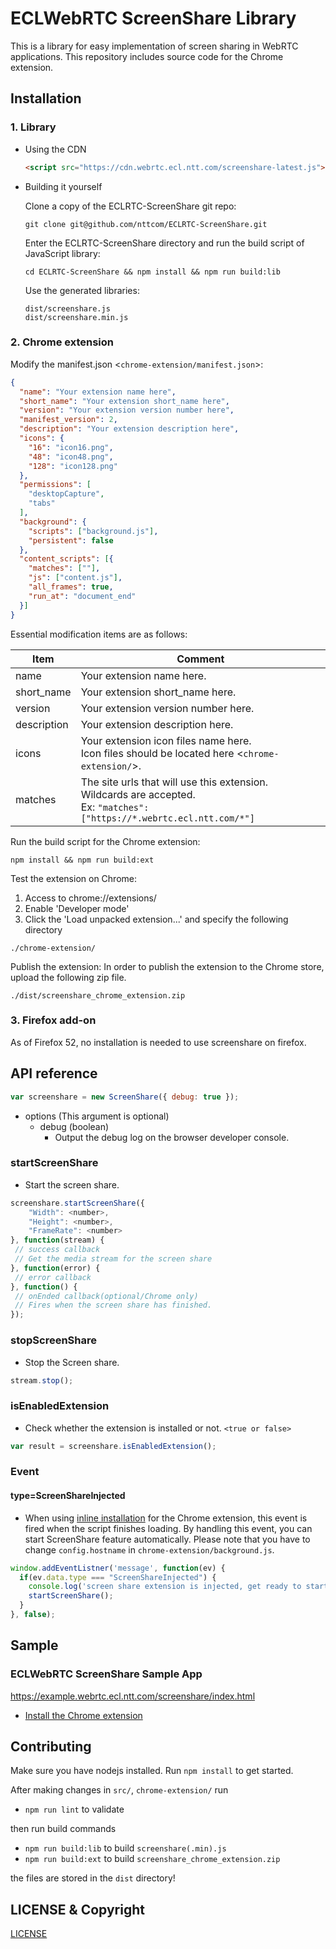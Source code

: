 # ECLWebRTC ScreenShare Library

This is a library for easy implementation of screen sharing in WebRTC applications.
This repository includes source code for the Chrome extension.

## Installation

### 1. Library

* Using the CDN


	```html
	<script src="https://cdn.webrtc.ecl.ntt.com/screenshare-latest.js"></script>
	```

* Building it yourself

	Clone a copy of the ECLRTC-ScreenShare git repo:
	```
	git clone git@github.com/nttcom/ECLRTC-ScreenShare.git
	```

	Enter the ECLRTC-ScreenShare directory and run the build script of JavaScript library:
	```
	cd ECLRTC-ScreenShare && npm install && npm run build:lib
	```

	Use the generated libraries:
	```
	dist/screenshare.js
	dist/screenshare.min.js
	```

### 2. Chrome extension

Modify the manifest.json <`chrome-extension/manifest.json`>:
```json
{
  "name": "Your extension name here",
  "short_name": "Your extension short_name here",
  "version": "Your extension version number here",
  "manifest_version": 2,
  "description": "Your extension description here",
  "icons": {
    "16": "icon16.png",
    "48": "icon48.png",
    "128": "icon128.png"
  },
  "permissions": [
    "desktopCapture",
    "tabs"
  ],
  "background": {
    "scripts": ["background.js"],
    "persistent": false
  },
  "content_scripts": [{
    "matches": [""],
    "js": ["content.js"],
    "all_frames": true,
    "run_at": "document_end"
  }]
}
```
Essential modification items are as follows:

|Item|Comment|
|---|---|
|name|Your extension name here.|
|short_name|Your extension short_name here.|
|version|Your extension version number here.|
|description|Your extension description here.|
|icons|Your extension icon files name here.<BR>Icon files should be located here <`chrome-extension/`>.<BR>|
|matches|The site urls that will use this extension. <BR>Wildcards are accepted.<BR>Ex: `"matches": ["https://*.webrtc.ecl.ntt.com/*"]`|


Run the build script for the Chrome extension:
```
npm install && npm run build:ext
```


Test the extension on Chrome:

1. Access to chrome://extensions/
2. Enable 'Developer mode'
3. Click the 'Load unpacked extension...' and specify the following directory
```
./chrome-extension/
```


Publish the extension:
In order to publish the extension to the Chrome store, upload the following zip file.
```
./dist/screenshare_chrome_extension.zip
```

### 3. Firefox add-on

As of Firefox 52, no installation is needed to use screenshare on firefox.

## API reference

```javascript
var screenshare = new ScreenShare({ debug: true });
```

- options (This argument is optional)
  - debug (boolean)
    - Output the debug log on the browser developer console.

### startScreenShare

- Start the screen share.

```javascript
screenshare.startScreenShare({
	"Width": <number>,
	"Height": <number>,
	"FrameRate": <number>
}, function(stream) {
 // success callback
 // Get the media stream for the screen share
}, function(error) {
 // error callback
}, function() {
 // onEnded callback(optional/Chrome only)
 // Fires when the screen share has finished.
});
```

### stopScreenShare

- Stop the Screen share.

```javascript
stream.stop();
```

### isEnabledExtension

- Check whether the extension is installed or not. `<true or false>`

```javascript
var result = screenshare.isEnabledExtension();
```

### Event

#### type=ScreenShareInjected

- When using [inline installation](https://developer.chrome.com/webstore/inline_installation) for the Chrome extension, this event is fired when the script finishes loading. By handling this event, you can start ScreenShare feature automatically. Please note that you have to change `config.hostname` in `chrome-extension/background.js`.

```javascript
window.addEventListner('message', function(ev) {
  if(ev.data.type === "ScreenShareInjected") {
    console.log('screen share extension is injected, get ready to start');
    startScreenShare();
  }
}, false);
```

## Sample

### ECLWebRTC ScreenShare Sample App

https://example.webrtc.ecl.ntt.com/screenshare/index.html

  - [Install the Chrome extension](https://chrome.google.com/webstore/detail/ecl-webrtc-screenshare-sa/cneamhdlolejolecponnegbhmmpiochd)

## Contributing

Make sure you have nodejs installed. Run `npm install` to get started.

After making changes in `src/`, `chrome-extension/` run

- `npm run lint` to validate

then run build commands

- `npm run build:lib` to build `screenshare(.min).js`
- `npm run build:ext` to build `screenshare_chrome_extension.zip`

the files are stored in the `dist` directory!

## LICENSE & Copyright

[LICENSE](./LICENSE)
